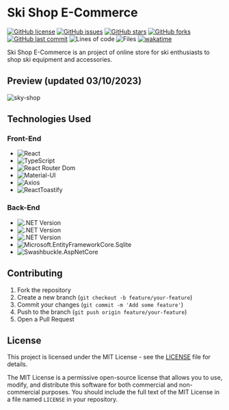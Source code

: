# Ski Shop E-Commerce

[![GitHub license](https://img.shields.io/github/license/ricardocardoso-dev/ski-shop-e-commerce?color=brightgreen)](https://github.com/ricardocardoso-dev/ski-shop-e-commerce/blob/main/LICENSE)
[![GitHub issues](https://img.shields.io/github/issues/ricardocardoso-dev/ski-shop-e-commerce?color=brightgreen)](https://github.com/ricardocardoso-dev/ski-shop-e-commerce/issues)
[![GitHub stars](https://img.shields.io/github/stars/ricardocardoso-dev/ski-shop-e-commerce?color=brightgreen)](https://github.com/ricardocardoso-dev/ski-shop-e-commerce/stargazers)
[![GitHub forks](https://img.shields.io/github/forks/ricardocardoso-dev/ski-shop-e-commerce?color=brightgreen)](https://github.com/ricardocardoso-dev/ski-shop-e-commerce/network)
[![GitHub last commit](https://img.shields.io/github/last-commit/ricardocardoso-dev/ski-shop-e-commerce?color=brightgreen)](https://github.com/ricardocardoso-dev/ski-shop-e-commerce/commits/main)
![Lines of code](https://tokei.rs/b1/github/ricardocardoso-dev/ski-shop-e-commerce?category=code)
![Files](https://tokei.rs/b1/github/ricardocardoso-dev/ski-shop-e-commerce?category=files)
[![wakatime](https://wakatime.com/badge/user/957be417-f277-4ae4-a449-e6bc5785d785/project/5f5f577b-e883-45af-b0ee-f72f4d4fef38.svg)](https://wakatime.com/badge/user/957be417-f277-4ae4-a449-e6bc5785d785/project/5f5f577b-e883-45af-b0ee-f72f4d4fef38)

Ski Shop E-Commerce is an project of online store for ski enthusiasts to shop ski equipment and accessories.

## Preview (updated 03/10/2023)
![sky-shop](https://github.com/ricardocardoso-dev/ski-shop-e-commerce/assets/34285579/6a9d5bf8-8062-4342-a41b-ddbbf9b9d6ab)

## Technologies Used

<h3>Front-End</h3>  

- ![React](https://img.shields.io/badge/React-18.2.0-blue)
- ![TypeScript](https://img.shields.io/badge/TypeScript-4.9.5-blue)
- ![React Router Dom](https://img.shields.io/badge/React%20Router%20Dom-6.16.0-blue)
- ![Material-UI](https://img.shields.io/badge/Material--UI-5.14.4-blue)
- ![Axios](https://img.shields.io/badge/Axios-1.5.0-blue)
- ![ReactToastify](https://img.shields.io/badge/React_Toastify-9.1.3-blue)

<h3>Back-End</h3>  

- ![.NET Version](https://img.shields.io/badge/.NET_Core-7.0-purple)
- ![.NET Version](https://img.shields.io/badge/CSharp-11.0-purple)
- ![.NET Version](https://img.shields.io/badge/EF_Core-7.0.9-purple)
- ![Microsoft.EntityFrameworkCore.Sqlite](https://img.shields.io/badge/EF_Sqlite-7.0.9-purple)
- ![Swashbuckle.AspNetCore](https://img.shields.io/badge/Swashbuckle_Swagger-6.5.0-darkgreen)

## Contributing

1. Fork the repository
2. Create a new branch (`git checkout -b feature/your-feature`)
3. Commit your changes (`git commit -m 'Add some feature'`)
4. Push to the branch (`git push origin feature/your-feature`)
5. Open a Pull Request


## License

This project is licensed under the MIT License - see the [LICENSE](LICENSE) file for details.

The MIT License is a permissive open-source license that allows you to use, modify, and distribute this software for both commercial and non-commercial purposes. You should include the full text of the MIT License in a file named `LICENSE` in your repository.

